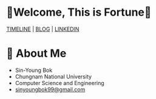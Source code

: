 # 💙Welcome, This is Fortune💙

[TIMELINE](https://sinyoung3016.github.io/Fortune/) | [BLOG](https://sinyoung3016.tistory.com/) | [LINKEDIN](https://www.linkedin.com/in/sin-young-bok-875bba190/)

# 🤞 About Me
- Sin-Young Bok
- Chungnam National University
- Computer Science and Engineering
- sinyoungbok99@gmail.com
